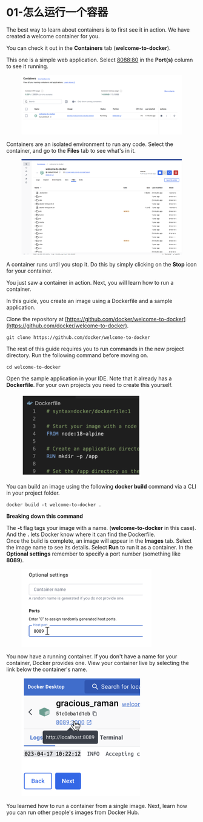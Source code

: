 # 01-怎么运行一个容器

The best way to learn about containers is to first see it in action. We have created a welcome container for you.

You can check it out in the **Containers** tab (**welcome-to-docker**).

This one is a simple web application. Select [8088:80⁠](http://localhost:8088/) in the **Port(s)** column to see it running.

<figure><img src="../../.gitbook/assets/image (4).png" alt=""><figcaption></figcaption></figure>

Containers are an isolated environment to run any code. Select the container, and go to the **Files** tab to see what's in it.

<figure><img src="../../.gitbook/assets/image (5).png" alt=""><figcaption></figcaption></figure>

A container runs until you stop it. Do this by simply clicking on the **Stop** icon for your container.

You just saw a container in action. Next, you will learn how to run a container.



In this guide, you create an image using a Dockerfile and a sample application.

Clone the repository at [https://github.com/docker/welcome-to-docker⁠](https://github.com/docker/welcome-to-docker).

```
git clone https://github.com/docker/welcome-to-docker
```

The rest of this guide requires you to run commands in the new project directory. Run the following command before moving on.

```
cd welcome-to-docker
```

Open the sample application in your IDE. Note that it already has a **Dockerfile**. For your own projects you need to create this yourself.

<figure><img src="../../.gitbook/assets/image.png" alt="" width="316"><figcaption></figcaption></figure>

You can build an image using the following **docker build** command via a CLI in your project folder.

```
docker build -t welcome-to-docker .
```

**Breaking down this command**

The **-t** flag tags your image with a name. (**welcome-to-docker** in this case). And the **.** lets Docker know where it can find the Dockerfile.\
Once the build is complete, an image will appear in the **Images** tab. Select the image name to see its details. Select **Run** to run it as a container. In the **Optional settings** remember to specify a port number (something like **8089**).

<figure><img src="../../.gitbook/assets/image (1).png" alt="" width="343"><figcaption></figcaption></figure>

You now have a running container. If you don't have a name for your container, Docker provides one. View your container live by selecting the link below the container's name.

<figure><img src="../../.gitbook/assets/image (2).png" alt="" width="313"><figcaption></figcaption></figure>

You learned how to run a container from a single image. Next, learn how you can run other people's images from Docker Hub.
